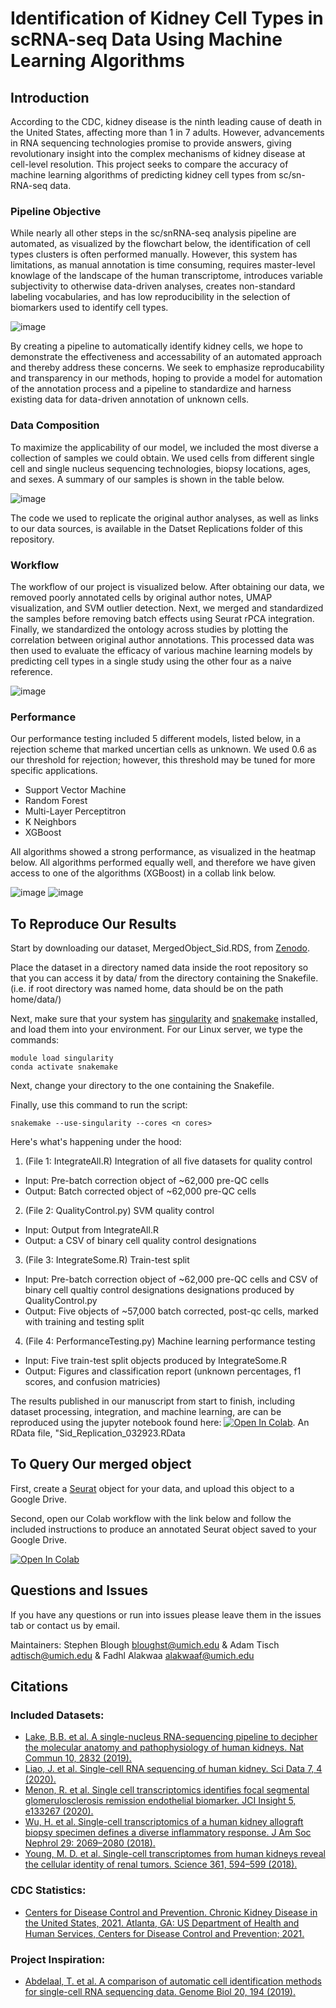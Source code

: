 # Identification of Kidney Cell Types in scRNA-seq Data Using Machine Learning Algorithms

## Introduction

According to the CDC, kidney disease is the ninth leading cause of death in the United States, affecting more than 1 in 7 adults. However, advancements in RNA sequencing technologies promise to provide answers, giving revolutionary insight into the complex mechanisms of kidney disease at cell-level resolution. This project seeks to compare the accuracy of machine learning algorithms of predicting kidney cell types from sc/sn-RNA-seq data.


### Pipeline Objective

While nearly all other steps in the sc/snRNA-seq analysis pipeline are automated, as visualized by the flowchart below, the identification of cell types clusters is often performed manually. However, this system has limitations, as manual annotation is time consuming, requires master-level knowlage of the landscape of the human transcriptome, introduces variable subjectivity to otherwise data-driven analyses, creates non-standard labeling vocabularies, and has low reproducibility in the selection of biomarkers used to identify cell types. 


![image](https://user-images.githubusercontent.com/77076900/114286285-5b3e1a80-9a2b-11eb-85ac-3b81d69a71e9.png)

By creating a pipeline to automatically identify kidney cells, we hope to demonstrate the effectiveness and accessability of an automated approach and thereby address these concerns. We seek to emphasize reproducability and transparency in our methods, hoping to provide a model for automation of the annotation process and a pipeline to standardize and harness existing data for data-driven annotation of unknown cells. 


### Data Composition

To maximize the applicability of our model, we included the most diverse a collection of samples we could obtain. We used cells from different single cell and single nucleus sequencing technologies, biopsy locations, ages, and sexes. A summary of our samples is shown in the table below.

![image](https://user-images.githubusercontent.com/77076900/115768792-c4e9ed00-a378-11eb-8cdb-a8762f8dd857.png)

The code we used to replicate the original author analyses, as well as links to our data sources, is available in the Datset Replications folder of this repository.


### Workflow

The workflow of our project is visualized below. After obtaining our data, we removed poorly annotated cells by original author notes, UMAP visualization, and SVM outlier detection. Next, we merged and standardized the samples before removing batch effects using Seurat rPCA integration. Finally, we standardized the ontology across studies by plotting the correlation between original author annotations. This processed data was then used to evaluate the efficacy of various machine learning models by predicting cell types in a single study using the other four as a naive reference.

![image](https://user-images.githubusercontent.com/77076900/114284866-e1a12f00-9a20-11eb-8ef9-3f864777b0c3.png)


### Performance

Our performance testing included 5 different models, listed below, in a rejection scheme that marked uncertian cells as unknown. We used 0.6 as our threshold for rejection; however, this threshold may be tuned for more specific applications.
- Support Vector Machine
- Random Forest
- Multi-Layer Perceptitron
- K Neighbors
- XGBoost

All algorithms showed a strong performance, as visualized in the heatmap below. All algorithms performed equally well, and therefore we have given access to one of the algorithms (XGBoost) in a collab link below.

![image](https://github.com/smadapoosi/IKCTML/blob/29a90fb4eeeed79d620807a09f885d36410baa55/Figures/Fig_5a_Overall_Median_F1_Heatmap.png)
![image](https://github.com/smadapoosi/IKCTML/blob/7eeebb20756f5ef1bc01926d3da5cff26a04ebc5/Figures/Fig_5b_Overall_Percent_Unknown_Heatmap.png)

## To Reproduce Our Results

Start by downloading our dataset, MergedObject_Sid.RDS, from [Zenodo](https://zenodo.org/record/4734253#.YJA_ry1h0YI).

Place the dataset in a directory named data inside the root repository so that you can access it by data/ from the directory containing the Snakefile. (i.e. if root directory was named home, data should be on the path home/data/)

Next, make sure that your system has [singularity](https://sylabs.io/guides/3.0/user-guide/installation.html) and [snakemake](https://snakemake.readthedocs.io/en/stable/getting_started/installation.html) installed, and load them into your environment. For our Linux server, we type the commands: 
```
module load singularity 
conda activate snakemake
```
Next, change your directory to the one containing the Snakefile.

Finally, use this command to run the script: 
```
snakemake --use-singularity --cores <n cores>
```
Here's what's happening under the hood:
1. (File 1: IntegrateAll.R) Integration of all five datasets for quality control
  - Input: Pre-batch correction object of ~62,000 pre-QC cells
  - Output: Batch corrected object of ~62,000 pre-QC cells
2. (File 2: QualityControl.py) SVM quality control
  - Input: Output from IntegrateAll.R
  - Output: a CSV of binary cell quality control designations
3. (File 3: IntegrateSome.R) Train-test split
* Input: Pre-batch correction object of ~62,000 pre-QC cells and CSV of binary cell qualtiy control designations designations produced by QualityControl.py
* Output: Five objects of ~57,000 batch corrected, post-qc cells, marked with training and testing split
4. (File 4: PerformanceTesting.py) Machine learning performance testing
* Input: Five train-test split objects produced by IntegrateSome.R
* Output: Figures and classification report (unknown percentages, f1 scores, and confusion matricies)

The results published in our manuscript from start to finish, including dataset processing, integration, and machine learning, are can be reproduced using the jupyter notebook found here: [![Open In Colab](https://colab.research.google.com/assets/colab-badge.svg)](https://drive.google.com/file/d/1aOBCpdN2jiRb7popJZWrejFQ1gknv415/view?usp=sharing). An RData file, "Sid_Replication_032923.RData

## To Query Our merged object

First, create a [Seurat](https://satijalab.org/seurat/articles/pbmc3k_tutorial.html) object for your data, and upload this object to a Google Drive. 

Second, open our Colab workflow with the link below and follow the included instructions to produce an annotated Seurat object saved to your Google Drive.

[![Open In Colab](https://colab.research.google.com/assets/colab-badge.svg)](https://colab.research.google.com/gist/adtisch/03496b5a255597f71931bc2318a2d4fc/automated-annotation-workflow.ipynb)

## Questions and Issues
If you have any questions or run into issues please leave them in the issues tab or contact us by email.

Maintainers: Stephen Blough <bloughst@umich.edu> & Adam Tisch <adtisch@umich.edu> & Fadhl Alakwaa <alakwaaf@umich.edu>

## Citations
### Included Datasets:
- [Lake, B.B. et al. A single-nucleus RNA-sequencing pipeline to decipher the molecular anatomy and pathophysiology of human kidneys. Nat Commun 10, 2832 (2019).](https://doi.org/10.1038/s41467-019-10861-2)
- [Liao, J. et al. Single-cell RNA sequencing of human kidney. Sci Data 7, 4 (2020).](https://doi.org/10.1038/s41597-019-0351-8)
- [Menon, R. et al. Single cell transcriptomics identifies focal segmental glomerulosclerosis remission endothelial biomarker. JCI Insight 5, e133267 (2020).](https://doi.org/10.1172/jci.insight.133267)
- [Wu, H. et al. Single-cell transcriptomics of a human kidney allograft biopsy specimen defines a diverse inflammatory response. J Am Soc Nephrol 29: 2069–2080 (2018).](https://doi.org/10.1681/asn.2018020125)
- [Young, M. D. et al. Single-cell transcriptomes from human kidneys reveal the cellular identity of renal tumors. Science 361, 594–599 (2018).](https://doi.org/10.1126/science.aat1699)

### CDC Statistics:
- [Centers for Disease Control and Prevention. Chronic Kidney Disease in the United States, 2021. Atlanta, GA: US Department of Health and Human Services, Centers for Disease Control and Prevention; 2021.](https://www.cdc.gov/kidneydisease/publications-resources/ckd-national-facts.html)

### Project Inspiration:
- [Abdelaal, T. et al. A comparison of automatic cell identification methods for single-cell RNA sequencing data. Genome Biol 20, 194 (2019).](https://doi.org/10.1186/s13059-019-1795-z)



